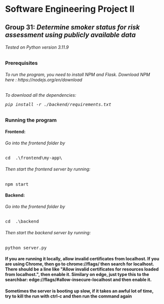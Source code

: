 <h1>Software Engineering Project II</h1>
<h2>Group 31: <i>Determine smoker status for risk assessment using publicly available data</i>
</h2>
<h6>Tested on Python version 3.11.9</h6>
<h3>Prerequisites</h3>
<h6>To run the program, you need to install NPM and Flask.
Download NPM here : https://nodejs.org/en/download
</h6>
<h6>
To download all the dependencies:
<pre>pip install -r ./backend/requirements.txt</pre>

</h6>

<h3>Running the program</h3>
<h4>Frontend:</h4>
<h6>Go into the frontend folder by </h6>
<pre>cd  .\frontend\my-app\ </pre>
<h6>Then start the frontend server by running:</h6>
<pre>npm start</pre>

<h4>Backend:</h4>
<h6>Go into the frontend folder by </h6>
<pre>cd  .\backend </pre>
<h6>Then start the backend server by running:</h6>
<pre>python server.py</pre>
<h4>If you are running it locally, allow invalid certificates from localhost. If you are using Chrome, then go to chrome://flags/ then search for localhost.
There should be a line like "Allow invalid certificates for resources loaded from localhost.", then enable it. Similary on edge, just type this to the searchbar: edge://flags/#allow-insecure-localhost and then enable it.
</h4>
<h4>Sometimes the server is booting up slow, if it takes an awful lot  of time, try to kill the run with ctrl-c and then run the command again</h4>

